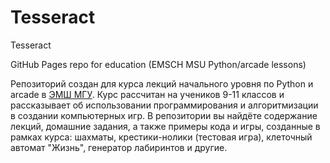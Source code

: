 # Tesseract
Tesseract

GitHub Pages repo for education (EMSCH MSU Python/arcade lessons)

Репозиторий создан для курса лекций начального уровня по Python и arcade в [ЭМШ МГУ](https://emsch.ru/). Курс рассчитан на учеников 9-11 классов и рассказывает об использовании программирования и алгоритмизации в создании компьютерных игр. В репозитории вы найдёте содержание лекций, домашние задания, а также примеры кода и игры, созданные в рамках курса: шахматы, крестики-нолики (тестовая игра), клеточный автомат "Жизнь", генератор лабиринтов и другие.
